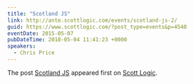 ```yaml
---
title: "Scotland JS"
link: http://ante.scottlogic.com/events/scotland-js-2/
guid: https://www.scottlogic.com/?post_type=events&p=4540
eventDate: 2015-05-07
pubDateTime: 2018-05-04 11:41:23 +0000
speakers:
  - Chris Price
---
```


<p>The post <a rel="nofollow" href="http://ante.scottlogic.com/events/scotland-js-2/">Scotland JS</a> appeared first on <a rel="nofollow" href="http://ante.scottlogic.com">Scott Logic</a>.</p>